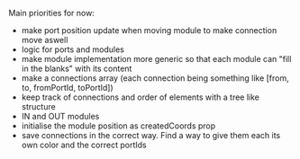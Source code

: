 Main priorities for now:
* make port position update when moving module to make connection move aswell
* logic for ports and modules
* make module implementation more generic so that each module can "fill in the blanks" with its content
* make a connections array (each connection being something like [from, to, fromPortId, toPortId])
* keep track of connections and order of elements with a tree like structure
* IN and OUT modules
* initialise the module position as createdCoords prop
* save connections in the correct way. Find a way to give them each its own color and the correct portIds